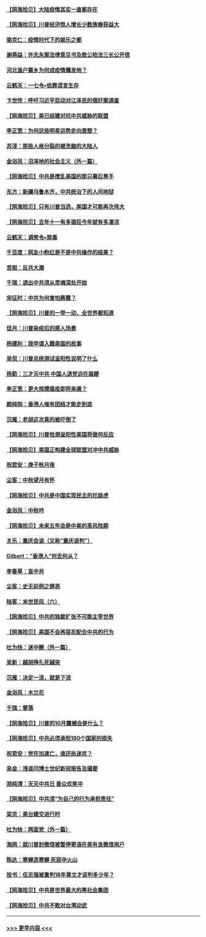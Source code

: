 #### [【网海拾贝】大陆疫情其实一直都存在](../pages/nsc993/n12473948.md?t=10150651) 
#### [【网海拾贝】川普经济惊人增长少数族裔获益大](../pages/nsc993/n12471565.md?t=10150651) 
#### [骆克仁：疫情时代下的娱乐之都](../pages/nsc993/n12471312.md?t=10150651) 
#### [谢燕益：许志永案法律意见书及致公检法三长公开信](../pages/nsc993/n12470870.md?t=10150651) 
#### [河北渔户寨乡为何成疫情爆发地？](../pages/nsc993/n12464936.md?t=10150651) 
#### [云鹤天：一七令▪依靠谎言生存](../pages/nsc993/n12470034.md?t=10150651) 
#### [卞世传：呼吁习近平启动对江泽民的俄奸案调查](../pages/nsc993/n12469722.md?t=10150651) 
#### [【网海拾贝】美已组建对抗中共威胁的联盟](../pages/nsc993/n12469018.md?t=10150651) 
#### [李正宽：为何这些明星运势走向衰颓？](../pages/nsc993/n12468730.md?t=10150651) 
#### [苏淳：那些人格分裂的被洗脑的大陆人](../pages/nsc993/n12467858.md?t=10150651) 
#### [金浴凤：沼泽地的社会主义（外一篇）](../pages/nsc993/n12467792.md?t=10150651) 
#### [【网海拾贝】中共是搅乱美国的那只幕后黑手](../pages/nsc993/n12467700.md?t=10150651) 
#### [东方：新疆乌鲁木齐，中共统治下的人间地狱](../pages/nsc993/n12466075.md?t=10150651) 
#### [【网海拾贝】只有川普当选，美国才可能再次伟大](../pages/nsc993/n12466013.md?t=10150651) 
#### [【网海拾贝】去年十一有多猖狂今年就有多凄凉](../pages/nsc993/n12463649.md?t=10150651) 
#### [云鹤天：调笑令▪禁毒](../pages/nsc993/n12462975.md?t=10150651) 
#### [千百度：网友小粉红是不是中共操作的结果？](../pages/nsc993/n12461025.md?t=10150651) 
#### [苦胆：反共大潮](../pages/nsc993/n12459469.md?t=10150651) 
#### [千瑞：退出中共须从灵魂深处开始](../pages/nsc993/n12459437.md?t=10150651) 
#### [宋征时：中共为何害怕蔡霞？](../pages/nsc993/n12459097.md?t=10150651) 
#### [【网海拾贝】川普的一举一动，全世界都知道](../pages/nsc993/n12458825.md?t=10150651) 
#### [佳月：川普染疫后的感人场景](../pages/nsc993/n12456994.md?t=10150651) 
#### [杨建利：我申请入籍美国的故事](../pages/nsc993/n12455635.md?t=10150651) 
#### [吴侃：川普总统测试呈阳性说明了什么](../pages/nsc993/n12451869.md?t=10150651) 
#### [扬箭：三才灭中共 中国人退党迫在眉睫](../pages/nsc993/n12451842.md?t=10150651) 
#### [李正宽：更大规模瘟疫即将来袭？](../pages/nsc993/n12451455.md?t=10150651) 
#### [颜纯钩：香港人唯有团结才能走到底](../pages/nsc993/n12450870.md?t=10150651) 
#### [沉雁：老胡这次真的被吓倒了](../pages/nsc993/n12449796.md?t=10150651) 
#### [【网海拾贝】川普检测呈阳性美国将做何反应](../pages/nsc993/n12449042.md?t=10150651) 
#### [【网海拾贝】美国正构建全球联盟对冲中共威胁](../pages/nsc993/n12446580.md?t=10150651) 
#### [祝君安：庚子秋月夜](../pages/nsc993/n12445870.md?t=10150651) 
#### [尘客：中秋望月有怀](../pages/nsc993/n12444632.md?t=10150651) 
#### [【网海拾贝】中共是中国实现民主的拦路虎](../pages/nsc993/n12443573.md?t=10150651) 
#### [金浴凤：中秋吟](../pages/nsc993/n12441773.md?t=10150651) 
#### [【网海拾贝】未来五年会是中美的高风险期](../pages/nsc993/n12440760.md?t=10150651) 
#### [关乐：重庆会谈（又称“重庆谈判”）](../pages/nsc993/n12437525.md?t=10150651) 
#### [Gilbert：“香港人”何去何从？](../pages/nsc993/n12435894.md?t=10150651) 
#### [李春草：哀中共](../pages/nsc993/n12435874.md?t=10150651) 
#### [尘客：史无前例之罪恶](../pages/nsc993/n12435762.md?t=10150651) 
#### [陆客：末世民风（六）](../pages/nsc993/n12435354.md?t=10150651) 
#### [【网海拾贝】中共的独裁扩张不可能主宰世界](../pages/nsc993/n12435151.md?t=10150651) 
#### [【网海拾贝】美国不会再容忍配合中共的行为](../pages/nsc993/n12433808.md?t=10150651) 
#### [吐为快：迷中醒（外一篇）](../pages/nsc993/n12433585.md?t=10150651) 
#### [吴新：越胡挣扎死越突](../pages/nsc993/n12433562.md?t=10150651) 
#### [沉雁：决定一流，就是下流](../pages/nsc993/n12432128.md?t=10150651) 
#### [金浴凤：木兰花](../pages/nsc993/n12432124.md?t=10150651) 
#### [千瑞：寥落](../pages/nsc993/n12432071.md?t=10150651) 
#### [【网海拾贝】川普的10月震撼会是什么？](../pages/nsc993/n12431624.md?t=10150651) 
#### [【网海拾贝】中共必须承担180个国家的损失](../pages/nsc993/n12428893.md?t=10150651) 
#### [祝君安：党在加速亡，谁还执迷欢？](../pages/nsc993/n12428652.md?t=10150651) 
#### [易金：浅谈闫博士世纪新冠报告及撮要](../pages/nsc993/n12426822.md?t=10150651) 
#### [郑纯清：天灭中共日 善众欢笑中](../pages/nsc993/n12426784.md?t=10150651) 
#### [【网海拾贝】中共须“为自己的行为承担责任”](../pages/nsc993/n12426067.md?t=10150651) 
#### [梁京：美台建交进行时](../pages/nsc993/n12424066.md?t=10150651) 
#### [吐为快：两面党（外一篇）](../pages/nsc993/n12424043.md?t=10150651) 
#### [海网：就川普封微信被暂停寄语在美有良微信用户](../pages/nsc993/n12424021.md?t=10150651) 
#### [陈达：寒蝉造寒蝉 死寂孕火山](../pages/nsc993/n12423958.md?t=10150651) 
#### [投书：任志强被重判18年黄文才该判多少年？](../pages/nsc993/n12423672.md?t=10150651) 
#### [【网海拾贝】中共是世界最大的黑社会集团](../pages/nsc993/n12423543.md?t=10150651) 
#### [【网海拾贝】中共不敢对台湾动武](../pages/nsc993/n12421418.md?t=10150651) 

----
#### [ >>> 更早内容 <<< ](../indexes/nsc993-earlier.md)
